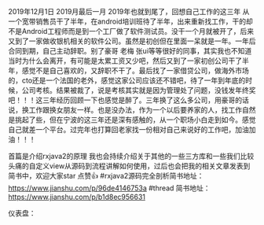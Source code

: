 
2019年12月1日  2019月最后一月 2019年也就到尾了，回想自己工作的这三年 从一个宽带销售员干了半年，在android培训班待了半年，出来重新找工作，干的却不是Android工程师而是到一个工厂做了软件测试员。没干一个月就被开了，后来又到了一家做收银机相关的软件公司。虽然是初创但在里面一呆就是一年。一年后合同到期，自己主动辞职。别了豪哥 老梅  张ui等等很好的同事，其实我也不知道当时为什么会离开，有可能是太累工资又少吧，然后又到了一家初创公司干了半年，感觉不是自己喜欢的，又辞职不干了。最后找了一家借贷公司，做海外市场的，cto还是一个法国的老外，感觉这家公司应该还不错吧，待了一年到年底的时候，公司考核。结果被裁了，说是考核其实就是因为管理处了问题，没钱发年终奖吧！！！这三年经历回顾一下也感觉是醉了。三年换了这么多公司，用豪哥的话说，换工作跟换女朋友一样。也是没办法，作为一个以后要养家的人，找工作自然是挑起了些，但在宁波的这三年还是深有感触的，从一个职场小白走到如今。感觉自己就差一个平台。过完年也打算回老家找一份相对自己来说好的工作吧，加油加油！！！

 首篇是介绍rxjava2的原理 我也会持续介绍关于其他的一些三方库和一些我们比较头痛的自定义view从源码到流程讲解如何使用，过后也会把我的相关文章发表到简书中，欢迎大家star 点赞👍
#rxjava2源码完全剖析简书地址：https://www.jianshu.com/p/96de4146753a 
#thread  简书地址：https://www.jianshu.com/p/b1d8ec956631

仪表盘：

